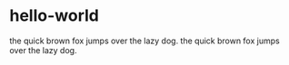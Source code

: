 # hello-world

the quick brown fox jumps over the lazy dog.
the quick brown fox jumps over the lazy dog.
